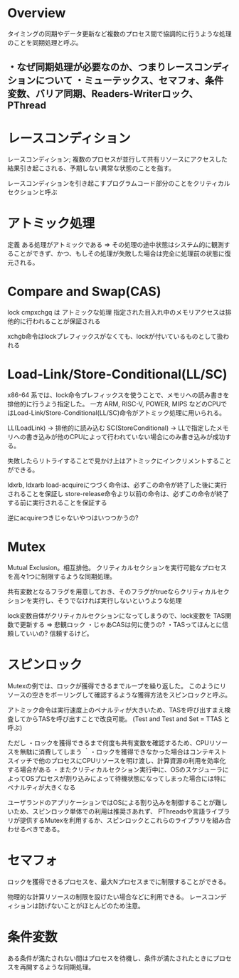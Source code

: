 # Overview
タイミングの同期やデータ更新など複数のプロセス間で協調的に行うような処理のことを同期処理と呼ぶ。

・なぜ同期処理が必要なのか、つまりレースコンディションについて
・ミューテックス、セマフォ、条件変数、バリア同期、Readers-Writerロック、PThread
-

# レースコンディション

レースコンディション; 複数のプロセスが並行して共有リソースにアクセスした結果引き起こされる、予期しない異常な状態のことを指す。

レースコンディションを引き起こすプログラムコード部分のことをクリティカルセクションと呼ぶ

# アトミック処理

定義
ある処理がアトミックである => その処理の途中状態はシステム的に観測することができず、かつ、もしその処理が失敗した場合は完全に処理前の状態に復元される。

# Compare and Swap(CAS)
    
lock cmpxchgq は アトミックな処理
指定された目入れ中のメモリアクセスは排他的に行われることが保証される

xchgb命令はlockプレフィックスがなくても、lockが付いているものとして扱われる


# Load-Link/Store-Conditional(LL/SC)
x86-64 系では、lock命令プレフィックスを使うことで、メモリへの読み書きを排他的に行うよう指定した。
一方 ARM, RISC-V, POWER, MIPS などのCPUではLoad-Link/Store-Conditional(LL/SC)命令がアトミック処理に用いられる。

LL(LoadLink) -> 排他的に読み込む
SC(StoreConditional) -> LLで指定したメモリへの書き込みが他のCPUによって行われていない場合にのみ書き込みが成功する。

失敗したらリトライすることで見かけ上はアトミックにインクリメントすることができる。

ldxrb, ldxarb
load-acquireにつづく命令は、必ずこの命令が終了した後に実行されることを保証し
store-release命令より以前の命令は、必ずこの命令が終了する前に実行されることを保証する

逆にacquireつきじゃないやつはいつつかうの?

# Mutex
Mutual Exclusion。相互排他。
クリティカルセクションを実行可能なプロセスを高々1つに制限するような同期処理。

共有変数となるフラグを用意しておき、そのフラグがtrueならクリティカルセクションを実行し、そうでなければ実行しないというような処理

lock変数自体がクリティカルセクションになってしまうので、lock変数を TAS関数で更新する => 悲観ロック
・じゃあCASは何に使うの?
・TASってほんとに信頼していいの? 信頼するけど。 

# スピンロック
Mutexの例では、ロックが獲得できるまでループを繰り返した。
このようにリソースの空きをポーリングして確認するような獲得方法をスピンロックと呼ぶ。

アトミック命令は実行速度上のペナルティが大きいため、TASを呼び出すまえ検査してからTASを呼び出すことで改良可能。
(Test and Test and Set = TTAS と呼ぶ)

ただし
・ロックを獲得できるまで何度も共有変数を確認するため、CPUリソースを無駄に消費してしまう
｀・ロックを獲得できなかった場合はコンテキストスイッチで他のプロセスにCPUリソースを明け渡し、計算資源の利用を効率化する場合がある
・またクリティカルセクション実行中に、OSのスケジューラによってOSプロセスが割り込みによって待機状態になってしまった場合には特にペナルティが大きくなる


ユーザランドのアプリケーションではOSによる割り込みを制御することが難しいため、スピンロック単体での利用は推奨さあれず、
PThreadsや言語ライブラリが提供するMutexを利用するか、スピンロックとこれらのライブラリを組み合わせるべきである。


# セマフォ
ロックを獲得できるプロセスを、最大Nプロセスまでに制限することができる。

物理的な計算リソースの制限を設けたい場合などに利用できる。
レースコンディションは防げないことがほとんどのため注意。


# 条件変数
ある条件が満たされない間はプロセスを待機し、条件が満たされたときにプロセスを再開するような同期処理。
